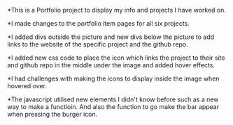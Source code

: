 *This is a Portfolio project to display my info and projects I have worked on.

*I made changes to the portfolio item pages for all six projects.

*I added divs outside the picture and new divs below the picture to add links to the website of the specific project and the github repo.

*I added new css code to place the icon which links the project to their site and github repo in the middle under the image and added hover effects.

*I had challenges with making the icons to display inside the image when hovered over.

*The javascript utilised new elements I didn't know before such as a new way to make a functioin. And also the function to go make the bar appear when pressing the burger icon.
